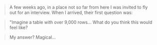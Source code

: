 > A few weeks ago, in a place not so far from here I was invited to fly out for an interview.  When I arrived, their first question was:

> "Imagine a table with over 9,000 rows...
What do you think this would feel like?

> My answer?
> Magical...